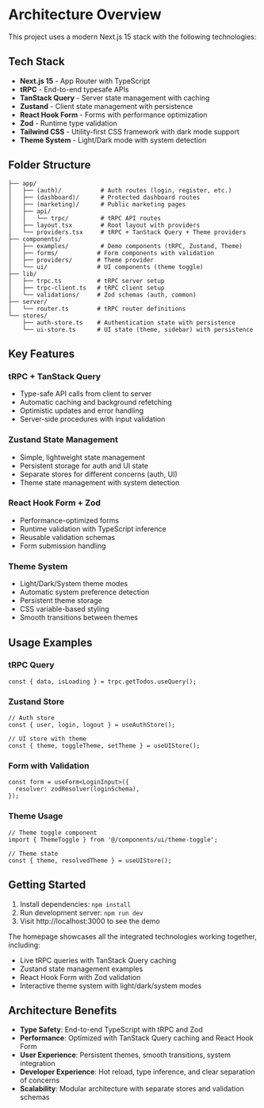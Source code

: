 # Architecture Overview

This project uses a modern Next.js 15 stack with the following technologies:

## Tech Stack

- **Next.js 15** - App Router with TypeScript
- **tRPC** - End-to-end typesafe APIs
- **TanStack Query** - Server state management with caching
- **Zustand** - Client state management with persistence
- **React Hook Form** - Forms with performance optimization
- **Zod** - Runtime type validation
- **Tailwind CSS** - Utility-first CSS framework with dark mode support
- **Theme System** - Light/Dark mode with system detection

## Folder Structure

```
├── app/
│   ├── (auth)/           # Auth routes (login, register, etc.)
│   ├── (dashboard)/      # Protected dashboard routes
│   ├── (marketing)/      # Public marketing pages
│   ├── api/
│   │   └── trpc/         # tRPC API routes
│   ├── layout.tsx        # Root layout with providers
│   └── providers.tsx     # tRPC + TanStack Query + Theme providers
├── components/
│   ├── examples/         # Demo components (tRPC, Zustand, Theme)
│   ├── forms/           # Form components with validation
│   ├── providers/       # Theme provider
│   └── ui/              # UI components (theme toggle)
├── lib/
│   ├── trpc.ts          # tRPC server setup
│   ├── trpc-client.ts   # tRPC client setup
│   └── validations/     # Zod schemas (auth, common)
├── server/
│   └── router.ts        # tRPC router definitions
└── stores/
    ├── auth-store.ts    # Authentication state with persistence
    └── ui-store.ts      # UI state (theme, sidebar) with persistence
```

## Key Features

### tRPC + TanStack Query
- Type-safe API calls from client to server
- Automatic caching and background refetching
- Optimistic updates and error handling
- Server-side procedures with input validation

### Zustand State Management
- Simple, lightweight state management
- Persistent storage for auth and UI state
- Separate stores for different concerns (auth, UI)
- Theme state management with system detection

### React Hook Form + Zod
- Performance-optimized forms
- Runtime validation with TypeScript inference
- Reusable validation schemas
- Form submission handling

### Theme System
- Light/Dark/System theme modes
- Automatic system preference detection
- Persistent theme storage
- CSS variable-based styling
- Smooth transitions between themes

## Usage Examples

### tRPC Query
```tsx
const { data, isLoading } = trpc.getTodos.useQuery();
```

### Zustand Store
```tsx
// Auth store
const { user, login, logout } = useAuthStore();

// UI store with theme
const { theme, toggleTheme, setTheme } = useUIStore();
```

### Form with Validation
```tsx
const form = useForm<LoginInput>({
  resolver: zodResolver(loginSchema),
});
```

### Theme Usage
```tsx
// Theme toggle component
import { ThemeToggle } from '@/components/ui/theme-toggle';

// Theme state
const { theme, resolvedTheme } = useUIStore();
```

## Getting Started

1. Install dependencies: `npm install`
2. Run development server: `npm run dev`
3. Visit http://localhost:3000 to see the demo

The homepage showcases all the integrated technologies working together, including:
- Live tRPC queries with TanStack Query caching
- Zustand state management examples
- React Hook Form with Zod validation
- Interactive theme system with light/dark/system modes

## Architecture Benefits

- **Type Safety**: End-to-end TypeScript with tRPC and Zod
- **Performance**: Optimized with TanStack Query caching and React Hook Form
- **User Experience**: Persistent themes, smooth transitions, system integration
- **Developer Experience**: Hot reload, type inference, and clear separation of concerns
- **Scalability**: Modular architecture with separate stores and validation schemas